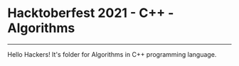 # Hacktoberfest 2021 - C++ - Algorithms
___
Hello Hackers! It's folder for Algorithms in C++ programming language.